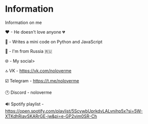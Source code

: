 # Information
Information on me

❤ - He doesn't love anyone 💔

🧐 - Writes a mini code on Python and JavaScript

🚩 - I'm from Russia 🇷🇺

🌐 - My social>

🔝 VK - https://vk.com/noloverme

☑️ Telegram - https://t.me/noloverme

🕐 Discord - noloverme

🔊 Spotify playlist - https://open.spotify.com/playlist/5ScywbUprkdvLALvnihp5x?si=5W-XTKdhRiavSKARrGE-jw&pi=e-GP2vim0SR-Ch
